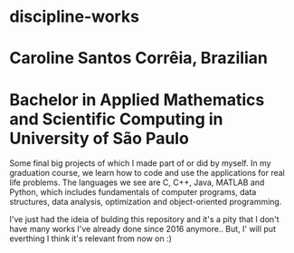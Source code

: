# discipline-works
# Caroline Santos Corrêia, Brazilian
# Bachelor in Applied Mathematics and Scientific Computing in University of São Paulo

Some final big projects of which I made part of or did by myself. In my graduation course, we learn how to code and use the applications for real life problems.
The languages we see are C, C++, Java, MATLAB and Python, which includes fundamentals of computer programs, data structures, data analysis, optimization and object-oriented 
programming.

I've just had the ideia of bulding this repository and it's a pity that I don't have many works I've already done since 2016 anymore.. But, I' will put 
everthing I think it's relevant from now on :)
